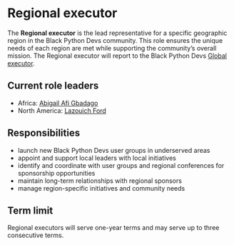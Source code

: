# Regional executor

The **Regional executor** is the lead representative for a specific geographic region in the Black Python Devs community. This role ensures the unique needs of each region are met while supporting the community’s overall mission. The Regional executor will report to the Black Python Devs [Global executor](global-executor.md).

## Current role leaders

- Africa: [Abigail Afi Gbadago](https://github.com/AfiMaameDufie)
- North America: [Lazouich Ford](https://github.com/lazouich)

## Responsibilities

- launch new Black Python Devs user groups in underserved areas
- appoint and support local leaders with local initiatives
- identify and coordinate with user groups and regional conferences for sponsorship opportunities
- maintain long-term relationships with regional sponsors
- manage region-specific initiatives and community needs

## Term limit

Regional executors will serve one-year terms and may serve up to three consecutive terms.
